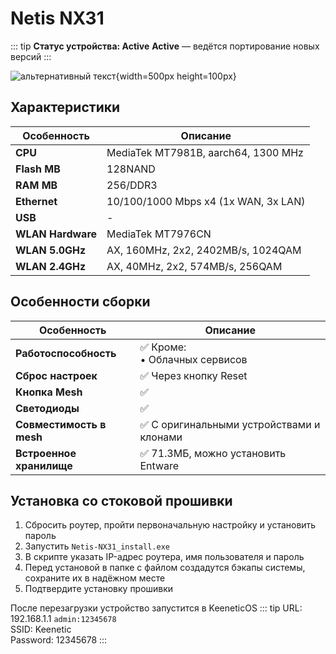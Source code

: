 # Netis NX31 <BoostyBadge type="keenetic" text="5.0" url="/wiki/helpful/boosty"/> <YezBadge type="keenetic" text="4.3.6" url="/assets/files/firmware/Netis-NX31.7z" />

::: tip **Статус устройства: Active**
**Active** — ведётся портирование новых версий
:::

![альтернативный текст](/assets/images/wiki/guides/Netis-NX31/main.png){width=500px height=100px}

## Характеристики

| Особенность       | Описание                             |
|-------------------|--------------------------------------|
| **CPU**           | MediaTek MT7981B, aarch64, 1300 MHz  |
| **Flash MB**      | 128NAND                              |
| **RAM MB**        | 256/DDR3                             |
| **Ethernet**      | 10/100/1000 Mbps x4 (1x WAN, 3x LAN) |
| **USB**           | -                                    |
| **WLAN Hardware** | MediaTek MT7976CN                    |
| **WLAN 5.0GHz**   | AX, 160MHz, 2x2, 2402MB/s, 1024QAM   |
| **WLAN 2.4GHz**   | AX, 40MHz, 2x2, 574MB/s, 256QAM      |

## Особенности сборки

| Особенность              | Описание                                 |
|--------------------------|------------------------------------------|
| **Работоспособность**    | ✅ Кроме: <br/> • Облачных сервисов       |
| **Сброс настроек**       | ✅ Через кнопку Reset                     |
| **Кнопка Mesh**          | ✅                                        |
| **Светодиоды**           | ✅                                        |
| **Совместимость в mesh** | ✅ С оригинальными устройствами и клонами |
| **Встроенное хранилище** | ✅ 71.3МБ, можно установить Entware       |

## Установка со стоковой прошивки

1. Сбросить роутер, пройти первоначальную настройку и установить пароль
2. Запустить `Netis-NX31_install.exe`
3. В скрипте указать IP-адрес роутера, имя пользователя и пароль
4. Перед установой в папке с файлом создадутся бэкапы системы, сохраните их в надёжном месте
5. Подтвердите установку прошивки

После перезагрузки устройство запустится в KeeneticOS
::: tip URL: 192.168.1.1 `admin:12345678`<br/>SSID: Keenetic<br/>Password: 12345678
:::